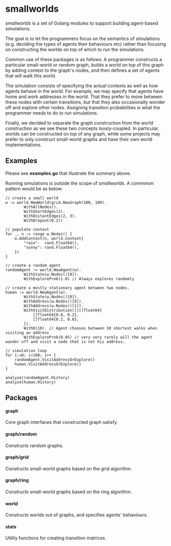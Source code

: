 # smallworlds

_smallworlds_ is a set of Golang modules to support building agent-based simulations.

The goal is to let the programmers focus on the semantics of simulations (e.g. deciding the
types of agents their behaviours etc) rather than focusing on constructing the worlds on top of which to
run the simulations.

Common use of these packages is as follows. A programmer constructs a particular small-world or random
graph, builds a world on top of this graph by adding context to the graph's nodes, and then defines a set
of agents that will walk this world.

The simulation consists of specifying the actual contexts as well as how agents behave in the world.
For example, we may specify that agents have home and work addresses in the world. That they prefer
to move between these nodes with certain transitions, but that they also occasionally wonder off and explore
other nodes. Assigning transition probabilities is what the programmer needs to do to run simulations.

Finally, we decided to separate the graph construction from the world construction as we see these two concepts
loosly-coupled. In particular, worlds can be constructed on top of any graph, while some projects may
prefer to only construct small-world graphs and have their own world implementations.

## Examples

Please see **examples.go** that illustrate the summary above.

Running simulations is outside the scope of _smallworlds_. A commmon pattern would be as below:
```
// create a small world
w := world.NewWorld(grid.NewGraph(100, 100).
		WithAllNodes().
		WithShortEdges(2).
		WithDistantEdges(2, 3).
		WithDropout(0.2))

// populate context
for _, n := range w.Nodes() {
    w.AddContext(n, world.Context{
		"rain":  rand.Float64(),
		"sunny": rand.Float64(),
	})
}

// create a random agent
randomAgent := world.NewAgent(w).
		WithState(w.Nodes()[0]).
		WithExploreProb(1.0) // Always explores randomly

// create a mostly stationary agent between two nodes.
human := world.NewAgent(w).
		WithState(w.Nodes()[0]).
		WithAddress(w.Nodes()[0]).
		WithAddress(w.Nodes()[1]).
		WithVisitDistribution([][]float64{
			[]float64{0.8, 0.2},
			[]float64{0.2, 0.8},
		}).
		WithK(10). // Agent chooses between 10 shortest walks when visiting an address
		WithExploreProb(0.05) // very very rarely will the agent wander off and visit a node that is not his address.

// simulation loop
for i:=0; i<100; i++ {
    randomAgent.VisitAddressOrExplore()
    human.VisitAddressOrExplore()
}

analyze(randomAgent.History)
analyze(human.History)

```

## Packages

#### graph
Core graph interfaces that constructed graph satisfy.

#### graph/random
Constructs random graphs.

#### graph/grid
Constructs small-world graphs based on the grid algorithm.

#### graph/ring
Constructs small-world graphs based on the ring algorithm.

#### world
Constructs worlds out of graphs, and specifies agents' behaviours.

#### stats
Utility functions for creating transition matrices.

